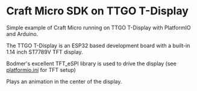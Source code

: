 # Craft Micro SDK on TTGO T-Display

Simple example of Craft Micro running on TTGO T-Display with PlatformIO and Arduino.

The TTGO T-Display is an ESP32 based development board with a built-in 1.14 inch ST7789V TFT display.

Bodmer's excellent TFT_eSPI library is used to drive the display (see [platformio.ini](platformio.ini) for TFT setup)

Plays an animation in the center of the display.
